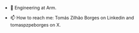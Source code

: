   
+ 🤖 Engineering at Arm.

+ 📫 How to reach me: Tomás Zilhão Borges on Linkedin and tomaspzpeborges on X.
